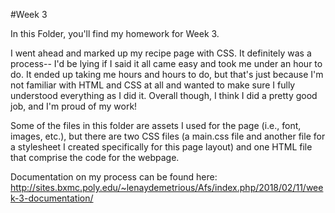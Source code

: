#Week 3 

In this Folder, you'll find my homework for Week 3. 

I went ahead and marked up my recipe page with CSS. It definitely was a process-- I'd be lying if I said it all came easy and took me under an hour to do. It ended up taking me hours and hours to do, but that's just because I'm not familiar with HTML and CSS at all and wanted to make sure I fully understood everything as I did it. Overall though, I think I did a pretty good job, and I'm proud of my work! 

Some of the files in this folder are assets I used for the page (i.e., font, images, etc.), but there are two CSS files (a main.css file and another file for a stylesheet I created specifically for this page layout) and one HTML file that comprise the code for the webpage. 

Documentation on my process can be found here: http://sites.bxmc.poly.edu/~lenaydemetrious/Afs/index.php/2018/02/11/week-3-documentation/